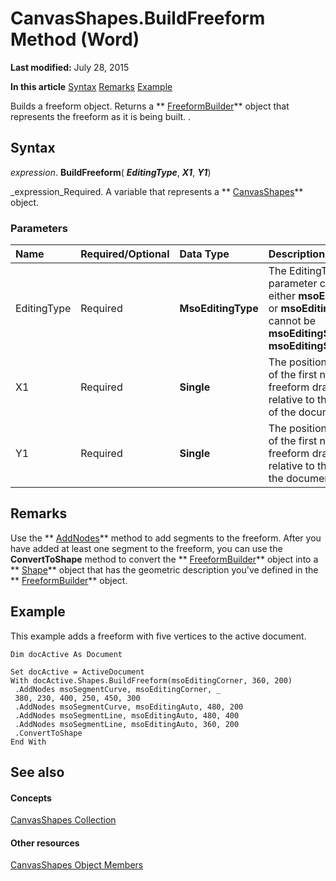 
# CanvasShapes.BuildFreeform Method (Word)

 **Last modified:** July 28, 2015

 **In this article**
 [Syntax](#sectionSection0)
 [Remarks](#sectionSection1)
 [Example](#sectionSection2)


Builds a freeform object. Returns a  ** [FreeformBuilder](31e89628-4b50-ff72-ce3d-dc7c161dad3e.md)** object that represents the freeform as it is being built. .


## Syntax
<a name="sectionSection0"> </a>

 _expression_. **BuildFreeform**( **_EditingType_**,  **_X1_**,  **_Y1_**)

 _expression_Required. A variable that represents a  ** [CanvasShapes](f4b37915-7fde-2a21-0df0-fc3c97983900.md)** object.


### Parameters



|**Name**|**Required/Optional**|**Data Type**|**Description**|
|:-----|:-----|:-----|:-----|
|EditingType|Required| **MsoEditingType**|The EditingType parameter can be either  **msoEditingAuto** or **msoEditingCorner**; cannot be  **msoEditingSmooth** or **msoEditingSymmetric**.|
|X1|Required| **Single**|The position (in points) of the first node in the freeform drawing relative to the left edge of the document.|
|Y1|Required| **Single**|The position (in points) of the first node in the freeform drawing relative to the top of the document.|

## Remarks
<a name="sectionSection1"> </a>

Use the  ** [AddNodes](793e869f-2365-1ef0-f2e4-d764f67f0cb9.md)** method to add segments to the freeform. After you have added at least one segment to the freeform, you can use the **ConvertToShape** method to convert the ** [FreeformBuilder](31e89628-4b50-ff72-ce3d-dc7c161dad3e.md)** object into a ** [Shape](604029ce-9b2f-9748-5d4e-b458796fa2f0.md)** object that has the geometric description you've defined in the ** [FreeformBuilder](31e89628-4b50-ff72-ce3d-dc7c161dad3e.md)** object.


## Example
<a name="sectionSection2"> </a>

This example adds a freeform with five vertices to the active document.


```
Dim docActive As Document 
 
Set docActive = ActiveDocument 
With docActive.Shapes.BuildFreeform(msoEditingCorner, 360, 200) 
 .AddNodes msoSegmentCurve, msoEditingCorner, _ 
 380, 230, 400, 250, 450, 300 
 .AddNodes msoSegmentCurve, msoEditingAuto, 480, 200 
 .AddNodes msoSegmentLine, msoEditingAuto, 480, 400 
 .AddNodes msoSegmentLine, msoEditingAuto, 360, 200 
 .ConvertToShape 
End With
```


## See also
<a name="sectionSection2"> </a>


#### Concepts


 [CanvasShapes Collection](f4b37915-7fde-2a21-0df0-fc3c97983900.md)
#### Other resources


 [CanvasShapes Object Members](77b4d2f5-0ced-82ec-68ee-895c398d0c9f.md)
